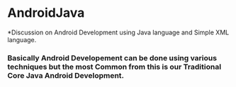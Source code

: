 # AndroidJava
*Discussion on Android Development using Java language and Simple XML language.

### Basically Android Developement can be done using various techniques but the most Common from this is our Traditional Core Java Android Development.
